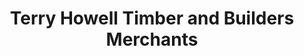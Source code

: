 ---
title: "Terry Howell Timber and Builders Merchants"
url: /newport/terry-howell-timber-and-builders-merchants/
shop: hardware
---